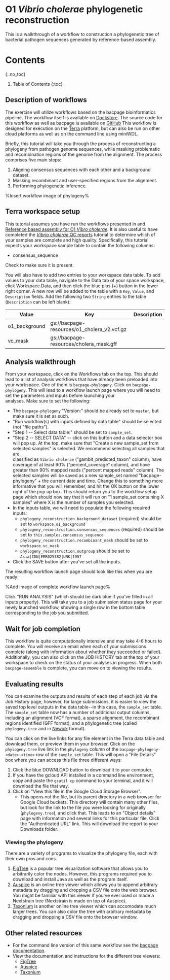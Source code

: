 # O1 _Vibrio cholerae_ phylogenetic reconstruction

This is a walkthrough of a workflow to construction a phylogenetic tree of bacterial pathogen sequences generated by 
reference-based assembly.

# Contents
{:.no_toc}

1. Table of Contents
   {:toc}

## Description of workflows
The exercise will utilize workflows based on the bacpage bioinformatics pipeline.
The workflow itself is available on [Dockstore](https://dockstore.org/my-workflows/github.com/CholGen/bacpage/bacpage-phylogeny).
The source code for this workflow as well as bacpage is available on [GitHub](https://github.com/CholGen/bacpage/tree/master/bacpage/workflows/phylogeny.wdl)
This workflow is designed for execution on the [Terra](https://terra.bio) platform, but can also be run on other cloud 
platforms as well as on the command line using miniWDL.

Briefly, this tutorial will take you through the process of reconstructing a phylogeny from pathogen genome 
sequences, while masking problematic and recombination regions of the genome from the alignment.
The process comprises five main steps:
1. Aligning consensus sequences with each other and a background dataset.
2. Masking recombinant and user-specified regions from the alignment.
3. Performing phylogenetic inference.

%Insert workflow image of phylogeny%

## Terra workspace setup
This tutorial assumes you have run the workflows presented in and [Reference based assembly for O1 _Vibro cholerae_](workshop/bacpage-assemble.md).
It is also useful to have completed the [_Vibrio cholerae_ QC reports](workshop/report-bacpage-qcviz.md) tutorial to 
determine which of your samples are complete and high quality.
Specifically, this tutorial expects your workspace sample table to contain the following columns:
 - consensus_sequence

Check to make sure it is present.

You will also have to add two entries to your workspace data table.
To add values to your data table, navigate to the Data tab of your space workspace, click Workspace Data, and then 
click the blue plus (+) button in the lower right corner. A new row will be added to the table with a `Key`, `Value`,
and `Description` fields. Add the following two `String` entries to the table (`Description` can be left blank):

| Value         | Key                                         | Description |
|---------------|---------------------------------------------|-------------|
| o1_background | gs://bacpage-resources/o1_cholera_v2.vcf.gz |             |
| vc_mask       | gs://bacpage-resources/cholera_mask.gff     |             |


## Analysis walkthrough
From your workspace, click on the Workflows tab on the top. This should lead to a list of analysis workflows that have 
already been preloaded into your workspace. 
One of them is `bacpage-phylogeny`. 
Click on `bacpage-phylogeny`.
This will lead to a workflow launch page where you will need to set the parameters and inputs before launching your  
analyses.
Make sure to set the following:
- The `bacpage-phylogeny` "Version:" should be already set to `master`, but make sure it is set as such.
- "Run workflow(s) with inputs defined by data table" should be selected (not "file paths").
- "Step 1 -- Select data table:" should be set to `sample_set`.
- "Step 2 -- SELECT DATA" -- click on this button and a data selector box will pop up. At the top, make sure that 
  "Create a new sample_set from selected samples" is selected. We recommend selecting all samples that are  
  classified as `Vibrio cholerae` ("gambit_predicted_taxon" column), have coverage of at least 90% 
  ("percent_coverage" column), and have greater than 90% mapped reads ("percent mapped reads" column). The selected 
  samples will be saved as a new sample_set named "bacpage-phylogeny" + the current date and time. Change this to 
  something more informative that you will remember, and hit the OK button on the lower right of the pop up box. 
  This should return you to the workflow setup page which should now say that it will run on "1 sample_set 
  containing X samples" where X is the number of samples you selected.
- In the inputs table, we will need to populate the following required inputs:
  - `phylogeny_reconstruction.background_dataset` (required) should be set to `workspace.o1_background`
  - `phylogeny_reconstruction.consensus_sequences` (required) should be set to `this.samples.consensus_sequence`
  - `phylogeny_reconstruction.recombinant_mask` should be set to `workspace.vc_mask`
  - `phylogeny_reconstruction.outgroup` should be set to `Asia|IDN|ERR025382|UNK|1957`
- Click the SAVE button after you've set all the inputs. 

The resulting workflow launch page should look like this when you are ready:

%Add image of complete workflow launch page%

Click "RUN ANALYSIS" (which should be dark blue if you've filled in all inputs properly). 
This will take you to a job submission status page for your newly launched workflow, showing a single row in the 
bottom table corresponding to the job you submitted. 

## Wait for job completion
This workflow is quite computationally intensive and may take 4-6 hours to complete.
You will receive an email when each of your submissions complete (along with information about whether they succeeded or failed).
Additionally, you can also click on the JOB HISTORY tab at the top of your workspace to check on the status of your analyses in progress.
When both `bacpage-assemble` is complete, you can move on to viewing the results. 

## Evaluating results
You can examine the outputs and results of each step of each job via the Job History page, however, for large 
submissions, it is easier to view the saved top level outputs in the data table--in this case, the `sample_set` table. 
The `sample_set` table now has a number of additional output columns, including an alignment (VCF format), a sparse 
alignment, the recombinant regions identified (GFF format), and a phylogenetic tree (called `phylogeny.tree` and in 
[Newick](https://en.wikipedia.org/wiki/Newick_format) format). 

You can click on the live links for any file element in the Terra data table and download them, or preview them in
your browser. 
Click on the `phylogeny.tree` live link in the `phylogeny` column of the `bacpage-phylogeny-<date>-<time>` row of 
the `sample_set` table. 
This will open a "File Details" box where you can access this file three different ways:
1. Click the blue DOWNLOAD button to download it to your computer. 
2. If you have the gcloud API installed in a command line environment, copy and paste the `gsutil cp` command to
   your terminal, and it will download the file that way.
3. Click on "View this file in the Google Cloud Storage Browser".
    - This opens not the file, but its parent directory in a web browser for Google Cloud buckets. This directory will
      contain many other files, but look for the link to the file you were looking for originally (`phylogeny.tree`), and
      click that. This leads to an "Object details" page with information and several links for this particular file.
      Click the "Authenticated URL" link. This will download the report to your Downloads folder.

### Viewing the phylogeny
There are a variety of programs to visualize the phylogeny file, each with their own pros and cons.
1. [FigTree](https://github.com/rambaut/figtree/releases) is a popular tree visualization software that allows you 
   to arbitrarily color the nodes. However, this programs required you to download and install Java as well as the 
   program itself.
2. [Auspice](https://auspice.us/) is an online tree viewer which allows you to append arbitrary metadata by dragging and 
   dropping a CSV 
   file onto the web browser. You might be familiar with this viewer if you've ever used or made a Nextstrain tree 
   (Nextstrain is made on top of Auspice).
3. [Taxonium](https://taxonium.org/) is another online tree viewer which can accomodate much larger trees. You can 
   also color the tree with arbitrary metadata by dragging and dropping a CSV file onto the browser window.

## Other related resources
 - For the command line version of this same workflow see the [bacpage documentation](https://cholgen.github.io/sequencing-resources/phylogenetic-inference.html).
 - View the documentation and instructions for the different tree viewers:
   - [FigTree](https://www.youtube.com/watch?v=V6l1moUHsSc)
   - [Auspice](https://docs.nextstrain.org/projects/auspice/en/stable/)
   - [Taxonium](https://docs.taxonium.org/en/latest/)
